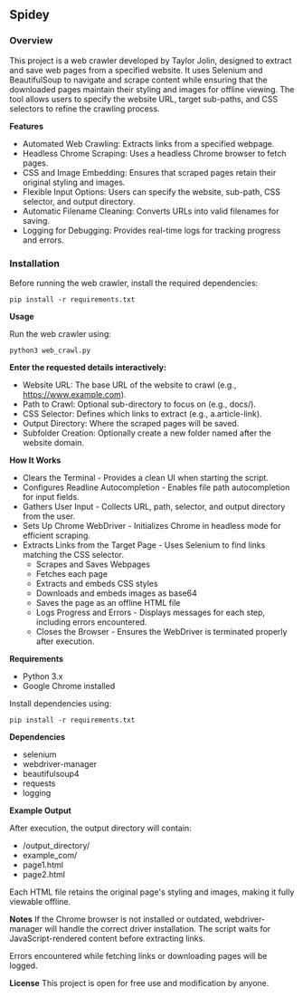 ## Spidey

### Overview
This project is a web crawler developed by Taylor Jolin, designed to extract and save web pages from a specified website. It uses Selenium and BeautifulSoup to navigate and scrape content while ensuring that the downloaded pages maintain their styling and images for offline viewing. The tool allows users to specify the website URL, target sub-paths, and CSS selectors to refine the crawling process.

**Features**
- Automated Web Crawling: Extracts links from a specified webpage.
- Headless Chrome Scraping: Uses a headless Chrome browser to fetch pages.
- CSS and Image Embedding: Ensures that scraped pages retain their original styling and images.
- Flexible Input Options: Users can specify the website, sub-path, CSS selector, and output directory.
- Automatic Filename Cleaning: Converts URLs into valid filenames for saving.
- Logging for Debugging: Provides real-time logs for tracking progress and errors.

### Installation
Before running the web crawler, install the required dependencies:

``pip install -r requirements.txt``

**Usage**

Run the web crawler using:

``python3 web_crawl.py``

**Enter the requested details interactively:**

- Website URL: The base URL of the website to crawl (e.g., https://www.example.com).
- Path to Crawl: Optional sub-directory to focus on (e.g., docs/).
- CSS Selector: Defines which links to extract (e.g., a.article-link).
- Output Directory: Where the scraped pages will be saved.
- Subfolder Creation: Optionally create a new folder named after the website domain.

**How It Works**

- Clears the Terminal - Provides a clean UI when starting the script.
- Configures Readline Autocompletion - Enables file path autocompletion for input fields.
- Gathers User Input - Collects URL, path, selector, and output directory from the user.
- Sets Up Chrome WebDriver - Initializes Chrome in headless mode for efficient scraping.
- Extracts Links from the Target Page - Uses Selenium to find links matching the CSS selector.
    -  Scrapes and Saves Webpages
    -  Fetches each page
    -  Extracts and embeds CSS styles
    -  Downloads and embeds images as base64
    -  Saves the page as an offline HTML file
    -  Logs Progress and Errors - Displays messages for each step, including errors encountered.
    -  Closes the Browser - Ensures the WebDriver is terminated properly after execution.

**Requirements**
- Python 3.x
- Google Chrome installed

Install dependencies using:

``pip install -r requirements.txt``

**Dependencies**
- selenium
- webdriver-manager
- beautifulsoup4
- requests
- logging

**Example Output**

After execution, the output directory will contain:

- /output_directory/
- example_com/
- page1.html
- page2.html

Each HTML file retains the original page's styling and images, making it fully viewable offline.

**Notes**
If the Chrome browser is not installed or outdated, webdriver-manager will handle the correct driver installation.
The script waits for JavaScript-rendered content before extracting links.

Errors encountered while fetching links or downloading pages will be logged.

**License**
This project is open for free use and modification by anyone.

